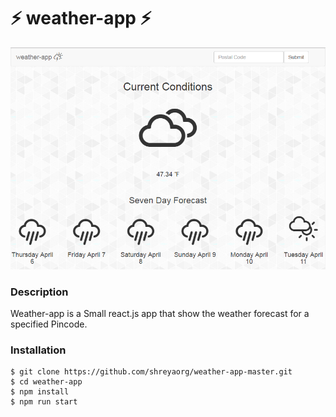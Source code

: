 # :zap: weather-app :zap:

![screenshot](./Capture.PNG)

### Description

Weather-app is a Small react.js app that show the weather forecast for a specified Pincode. 

### Installation

```
$ git clone https://github.com/shreyaorg/weather-app-master.git
$ cd weather-app
$ npm install
$ npm run start
```
